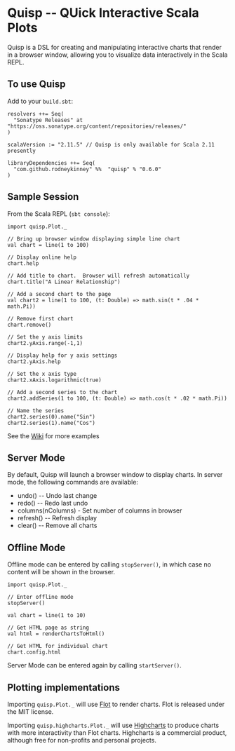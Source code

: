 # Quisp -- QUick Interactive Scala Plots

Quisp is a DSL for creating and manipulating interactive charts that render in a browser window,
allowing you to visualize data interactively in the Scala REPL.

## To use Quisp

Add to your `build.sbt`:

    resolvers ++= Seq(
      "Sonatype Releases" at "https://oss.sonatype.org/content/repositories/releases/"
    )
    
    scalaVersion := "2.11.5" // Quisp is only available for Scala 2.11 presently

    libraryDependencies ++= Seq(
	  "com.github.rodneykinney" %%  "quisp" % "0.6.0"
    )
    
## Sample Session

From the Scala REPL (`sbt console`):

    import quisp.Plot._

    // Bring up browser window displaying simple line chart
    val chart = line(1 to 100)

    // Display online help
    chart.help

    // Add title to chart.  Browser will refresh automatically
    chart.title("A Linear Relationship")

    // Add a second chart to the page
    val chart2 = line(1 to 100, (t: Double) => math.sin(t * .04 * math.Pi))

    // Remove first chart
    chart.remove()

    // Set the y axis limits
    chart2.yAxis.range(-1,1)

    // Display help for y axis settings
    chart2.yAxis.help

    // Set the x axis type
    chart2.xAxis.logarithmic(true)

    // Add a second series to the chart
    chart2.addSeries(1 to 100, (t: Double) => math.cos(t * .02 * math.Pi))

    // Name the series
    chart2.series(0).name("Sin")
    chart2.series(1).name("Cos")


See the [Wiki](https://github.com/rodneykinney/quisp/wiki) for more examples

## Server Mode

By default, Quisp will launch a browser window to display charts.  In server mode, the following
commands are available:

 - undo() -- Undo last change
 - redo() -- Redo last undo
 - columns(nColumns) - Set number of columns in browser
 - refresh() -- Refresh display
 - clear() -- Remove all charts

## Offline Mode

Offline mode can be entered by calling `stopServer()`, in which case no content will be shown in
the browser.

    import quisp.Plot._

    // Enter offline mode
    stopServer()

    val chart = line(1 to 10)

    // Get HTML page as string
    val html = renderChartsToHtml()

    // Get HTML for individual chart
    chart.config.html

Server Mode can be entered again by calling `startServer()`.

## Plotting implementations

Importing `quisp.Plot._` will use [Flot](http://www.flotcharts.org/) to render charts.  Flot is released under the MIT license.  

Importing `quisp.highcharts.Plot._` will use [Highcharts](http://www.highcharts.com/)
to produce charts with more interactivity than Flot charts.  Highcharts is a commercial
product, although free for non-profits and personal projects.




